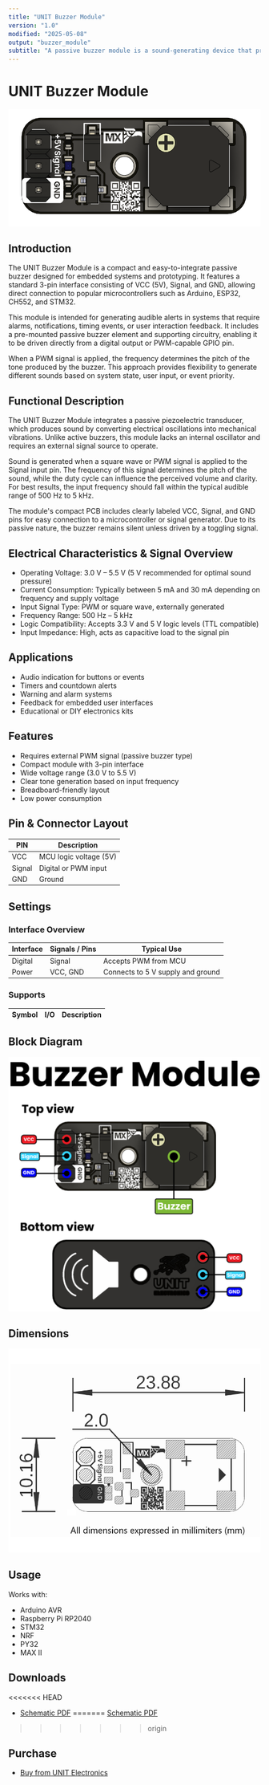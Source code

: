 ```yaml
---
title: "UNIT Buzzer Module"
version: "1.0"
modified: "2025-05-08"
output: "buzzer_module"
subtitle: "A passive buzzer module is a sound-generating device that produces tones when controlled by a PWM signal from a microcontroller."
---
```


<!--
# README_TEMPLATE.md
Este archivo sirve como entrada para generar un PDF técnico estilo datasheet.
Edita las secciones respetando el orden, sin eliminar los encabezados.
-->
 <!-- logo -->

# UNIT Buzzer Module

![product](../../hardware/resources/unit_top_ue0088_modulo_buzzer_v_1_1_0.png)

## Introduction


The UNIT Buzzer Module is a compact and easy-to-integrate passive buzzer designed for embedded systems and prototyping. It features a standard 3-pin interface consisting of VCC (5V), Signal, and GND, allowing direct connection to popular microcontrollers such as Arduino, ESP32, CH552, and STM32.

This module is intended for generating audible alerts in systems that require alarms, notifications, timing events, or user interaction feedback. It includes a pre-mounted passive buzzer element and supporting circuitry, enabling it to be driven directly from a digital output or PWM-capable GPIO pin.

When a PWM signal is applied, the frequency determines the pitch of the tone produced by the buzzer. This approach provides flexibility to generate different sounds based on system state, user input, or event priority.

## Functional Description


The UNIT Buzzer Module integrates a passive piezoelectric transducer, which produces sound by converting electrical oscillations into mechanical vibrations. Unlike active buzzers, this module lacks an internal oscillator and requires an external signal source to operate.

Sound is generated when a square wave or PWM signal is applied to the Signal input pin. The frequency of this signal determines the pitch of the sound, while the duty cycle can influence the perceived volume and clarity. For best results, the input frequency should fall within the typical audible range of 500 Hz to 5 kHz.

The module's compact PCB includes clearly labeled VCC, Signal, and GND pins for easy connection to a microcontroller or signal generator. Due to its passive nature, the buzzer remains silent unless driven by a toggling signal.



## Electrical Characteristics & Signal Overview

- Operating Voltage: 3.0 V – 5.5 V (5 V recommended for optimal sound pressure)
- Current Consumption: Typically between 5 mA and 30 mA depending on frequency and supply voltage
- Input Signal Type: PWM or square wave, externally generated
- Frequency Range: 500 Hz – 5 kHz
- Logic Compatibility: Accepts 3.3 V and 5 V logic levels (TTL compatible)
- Input Impedance: High, acts as capacitive load to the signal pin

## Applications

- Audio indication for buttons or events
- Timers and countdown alerts
- Warning and alarm systems
- Feedback for embedded user interfaces
- Educational or DIY electronics kits

## Features

- Requires external PWM signal (passive buzzer type)
- Compact module with 3-pin interface
- Wide voltage range (3.0 V to 5.5 V)
- Clear tone generation based on input frequency
- Breadboard-friendly layout
- Low power consumption

## Pin & Connector Layout

| PIN     | Description              |
|---------|--------------------------|
| VCC     | MCU logic voltage (5V)   |
| Signal  | Digital or PWM input     |
| GND     | Ground                   |

## Settings

### Interface Overview

| Interface  | Signals / Pins      | Typical Use                          |
|------------|---------------------|--------------------------------------|
| Digital    | Signal               | Accepts PWM from MCU                 |
| Power      | VCC, GND             | Connects to 5 V supply and ground    |

### Supports

| Symbol | I/O   | Description                         |
|--------|-------|-------------------------------------|


## Block Diagram

![Function Diagram](../../hardware/resources/unit_pinout_v_0_0_1_ue0088_buzzer_en.jpg)

## Dimensions

![Dimensions](../../hardware/resources/unit_dimension_v_1_1_0_ue0088_modulo_buzzer.png)

## Usage

Works with:

- Arduino AVR
- Raspberry Pi RP2040
- STM32
- NRF
- PY32
- MAX II

## Downloads

<<<<<<< HEAD
- [Schematic PDF](https://github.com/UNIT-Electronics-MX/unit_buzzer_module/blob/main/hardware/unit_sch_v_1_1_0_ue0088_modulo_buzzer.pdf)
=======
[Schematic PDF](../../hardware/unit_sch_v_1_1_0_ue0088_modulo_buzzer.pdf)
>>>>>>> origin

## Purchase

- [Buy from UNIT Electronics](https://www.uelectronics.com)
